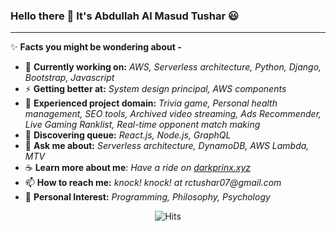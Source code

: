 ### Hello there 👋 It's Abdullah Al Masud Tushar :smiley:
--------

:sparkles: **Facts you might be wondering about -**

- 🔭 **Currently working on:** _AWS, Serverless architecture, Python, Django, Bootstrap, Javascript_
- ⚡ **Getting better at:** _System design principal, AWS components_
- :star2: **Experienced project domain:** _Trivia game, Personal health management, SEO tools, Archived video streaming, Ads Recommender, Live Gaming Ranklist, Real-time opponent match making_
- 🌱 **Discovering queue:** _React.js, Node.js, GraphQL_
- 💬 **Ask me about:** _Serverless architecture, DynamoDB, AWS Lambda, MTV_
- :coffee: **Learn more about me**: _Have a ride on [darkprinx.xyz](https://darkprinx.xyz)_
- 📫 **How to reach me:** _knock! knock! at rctushar07@gmail.com_
- :purple_heart: **Personal Interest:** _Programming, Philosophy, Psychology_


<p style="text-align: center;">
<img src="https://hitcounter.pythonanywhere.com/count/tag.svg?url=https%3A%2F%2Fgithub.com%2Fdarkprinx%2Fdarkprinx%2Fblob%2Fmaster%2FREADME.md" alt="Hits">
</p>
